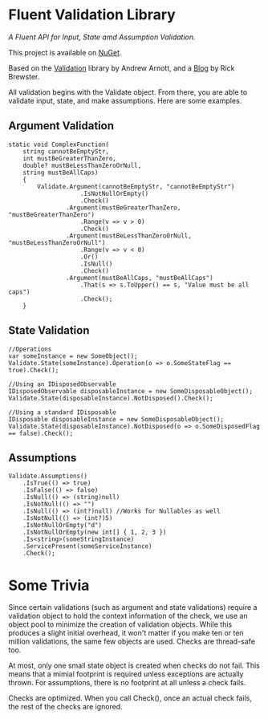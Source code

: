 Fluent Validation Library
=========================

*A Fluent API for Input, State amd Assumption Validation.*

This project is available on [NuGet][3].

Based on the [Validation][1] library by Andrew Arnott, and a [Blog][2] by Rick Brewster.

All validation begins with the Validate object.  From there, you are able to validate input, state, and make assumptions.  Here are some examples.

Argument Validation
-------------------

    static void ComplexFunction(
        string cannotBeEmptyStr, 
        int mustBeGreaterThanZero, 
        double? mustBeLessThanZeroOrNull, 
        string mustBeAllCaps)
        {
            Validate.Argument(cannotBeEmptyStr, "cannotBeEmptyStr")
                        .IsNotNullOrEmpty()
                        .Check()
                    .Argument(mustBeGreaterThanZero, "mustBeGreaterThanZero")
                        .Range(v => v > 0)
                        .Check()
                    .Argument(mustBeLessThanZeroOrNull, "mustBeLessThanZeroOrNull")
                        .Range(v => v < 0)
                        .Or()
                        .IsNull()
                        .Check()
                    .Argument(mustBeAllCaps, "mustBeAllCaps")
                        .That(s => s.ToUpper() == s, "Value must be all caps")
                        .Check();
        }
        
State Validation
----------------

    //Operations
    var someInstance = new SomeObject();
    Validate.State(someInstance).Operation(o => o.SomeStateFlag == true).Check();

    //Using an IDisposedObservable 
    IDisposedObservable disposableInstance = new SomeDisposableObject();
    Validate.State(disposableInstance).NotDisposed().Check();
    
    //Using a standard IDisposable
    IDisposable disposableInstance = new SomeDisposableObject();
    Validate.State(disposableInstance).NotDisposed(o => o.SomeDisposedFlag == false).Check();
    
Assumptions
-----------

    Validate.Assumptions()
        .IsTrue(() => true)
        .IsFalse(() => false)
        .IsNull(() => (string)null)
        .IsNotNull(() => "")
        .IsNull(() => (int?)null) //Works for Nullables as well
        .IsNotNull(() => (int?)5)
        .IsNotNullOrEmpty("d")
        .IsNotNullOrEmpty(new int[] { 1, 2, 3 })
        .Is<string>(someStringInstance)
        .ServicePresent(someServiceInstance)
        .Check();
        
Some Trivia
===========

Since certain validations (such as argument and state validations) require a validation object to hold the context information of the check, we use an object pool to minimize the creation of validation objects.  While this produces a slight initial overhead, it won't matter if you make ten or ten million validations, the same few objects are used.  Checks are thread-safe too.

At most, only one small state object is created when checks do not fail.  This means that a mimial footprint is required unless exceptions are actually thrown.  For assumptions, there is no footprint at all unless a check fails.

Checks are optimized. When you call Check(), once an actual check fails, the rest of the checks are ignored.


[1]: https://github.com/AArnott/Validation "Validation"
[2]: http://blog.getpaint.net/2008/12/06/a-fluent-approach-to-c-parameter-validation/ "Paint.NET Blog"
[3]: https://www.nuget.org/packages/FluentValidationNA/ "NuGet - Fluent Validation Library"
